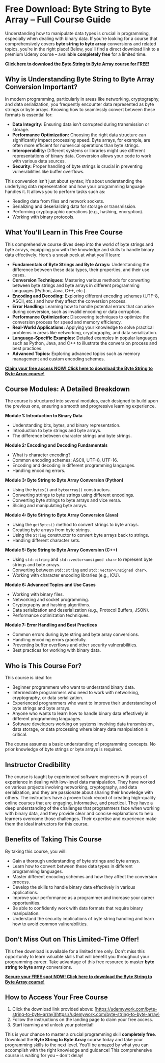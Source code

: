 # Free Download: Byte String to Byte Array – Full Course Guide

Understanding how to manipulate data types is crucial in programming, especially when dealing with binary data. If you're looking for a course that comprehensively covers **byte string to byte array** conversions and related topics, you're in the right place! Below, you'll find a direct download link to a premium Udemy course – available **completely free** for a limited time.

[**Click here to download the Byte String to Byte Array course for FREE!**](https://udemywork.com/byte-string-to-byte-array)

## Why is Understanding Byte String to Byte Array Conversion Important?

In modern programming, particularly in areas like networking, cryptography, and data serialization, you frequently encounter data represented as byte strings or byte arrays. Knowing how to seamlessly convert between these formats is essential for:

*   **Data Integrity:** Ensuring data isn't corrupted during transmission or storage.
*   **Performance Optimization:** Choosing the right data structure can significantly impact processing speed. Byte arrays, for example, are often more efficient for numerical operations than byte strings.
*   **Interoperability:** Different systems or libraries might use different representations of binary data. Conversion allows your code to work with various data sources.
*   **Security:** Proper handling of byte strings is crucial in preventing vulnerabilities like buffer overflows.

This conversion isn't just about syntax; it’s about understanding the underlying data representation and how your programming language handles it. It allows you to perform tasks such as:

*   Reading data from files and network sockets.
*   Serializing and deserializing data for storage or transmission.
*   Performing cryptographic operations (e.g., hashing, encryption).
*   Working with binary protocols.

## What You’ll Learn in This Free Course

This comprehensive course dives deep into the world of byte strings and byte arrays, equipping you with the knowledge and skills to handle binary data effectively. Here’s a sneak peek at what you'll learn:

*   **Fundamentals of Byte Strings and Byte Arrays:** Understanding the difference between these data types, their properties, and their use cases.
*   **Conversion Techniques:** Mastering various methods for converting between byte strings and byte arrays in different programming languages (Python, Java, C++, etc.).
*   **Encoding and Decoding:** Exploring different encoding schemes (UTF-8, ASCII, etc.) and how they affect the conversion process.
*   **Error Handling:** Learning how to handle potential errors that can arise during conversion, such as invalid encoding or data corruption.
*   **Performance Optimization:** Discovering techniques to optimize the conversion process for speed and memory efficiency.
*   **Real-World Applications:** Applying your knowledge to solve practical problems in areas like networking, cryptography, and data serialization.
*   **Language-Specific Examples:** Detailed examples in popular languages such as Python, Java, and C++ to illustrate the conversion process and best practices.
*   **Advanced Topics:** Exploring advanced topics such as memory management and custom encoding schemes.

[**Claim your free access NOW! Click here to download the Byte String to Byte Array course!**](https://udemywork.com/byte-string-to-byte-array)

## Course Modules: A Detailed Breakdown

The course is structured into several modules, each designed to build upon the previous one, ensuring a smooth and progressive learning experience.

**Module 1: Introduction to Binary Data**

*   Understanding bits, bytes, and binary representation.
*   Introduction to byte strings and byte arrays.
*   The difference between character strings and byte strings.

**Module 2: Encoding and Decoding Fundamentals**

*   What is character encoding?
*   Common encoding schemes: ASCII, UTF-8, UTF-16.
*   Encoding and decoding in different programming languages.
*   Handling encoding errors.

**Module 3: Byte String to Byte Array Conversion (Python)**

*   Using the `bytes()` and `bytearray()` constructors.
*   Converting strings to byte strings using different encodings.
*   Converting byte strings to byte arrays and vice versa.
*   Slicing and manipulating byte arrays.

**Module 4: Byte String to Byte Array Conversion (Java)**

*   Using the `getBytes()` method to convert strings to byte arrays.
*   Creating byte arrays from byte strings.
*   Using the `String` constructor to convert byte arrays back to strings.
*   Handling different character sets.

**Module 5: Byte String to Byte Array Conversion (C++)**

*   Using `std::string` and `std::vector<unsigned char>` to represent byte strings and byte arrays.
*   Converting between `std::string` and `std::vector<unsigned char>`.
*   Working with character encoding libraries (e.g., ICU).

**Module 6: Advanced Topics and Use Cases**

*   Working with binary files.
*   Networking and socket programming.
*   Cryptography and hashing algorithms.
*   Data serialization and deserialization (e.g., Protocol Buffers, JSON).
*   Performance optimization techniques.

**Module 7: Error Handling and Best Practices**

*   Common errors during byte string and byte array conversions.
*   Handling encoding errors gracefully.
*   Preventing buffer overflows and other security vulnerabilities.
*   Best practices for working with binary data.

## Who is This Course For?

This course is ideal for:

*   Beginner programmers who want to understand binary data.
*   Intermediate programmers who need to work with networking, cryptography, or data serialization.
*   Experienced programmers who want to improve their understanding of byte strings and byte arrays.
*   Anyone who wants to learn how to handle binary data effectively in different programming languages.
*   Software developers working on systems involving data transmission, data storage, or data processing where binary data manipulation is critical.

The course assumes a basic understanding of programming concepts. No prior knowledge of byte strings or byte arrays is required.

## Instructor Credibility

The course is taught by experienced software engineers with years of experience in dealing with low-level data manipulation. They have worked on various projects involving networking, cryptography, and data serialization, and they are passionate about sharing their knowledge with others. The instructors have a proven track record of creating high-quality online courses that are engaging, informative, and practical. They have a deep understanding of the challenges that programmers face when working with binary data, and they provide clear and concise explanations to help learners overcome those challenges. Their expertise and experience make them the ideal instructors for this course.

## Benefits of Taking This Course

By taking this course, you will:

*   Gain a thorough understanding of byte strings and byte arrays.
*   Learn how to convert between these data types in different programming languages.
*   Master different encoding schemes and how they affect the conversion process.
*   Develop the skills to handle binary data effectively in various applications.
*   Improve your performance as a programmer and increase your career opportunities.
*   Be able to confidently work with data formats that require binary manipulation.
*   Understand the security implications of byte string handling and learn how to avoid common vulnerabilities.

## Don’t Miss Out on This Limited-Time Offer!

This free download is available for a limited time only. Don't miss this opportunity to learn valuable skills that will benefit you throughout your programming career. Take advantage of this free resource to master **byte string to byte array** conversions.

[**Secure your FREE spot NOW! Click here to download the Byte String to Byte Array course!**](https://udemywork.com/byte-string-to-byte-array)

## How to Access Your Free Course

1.  Click the download link provided above: [https://udemywork.com/byte-string-to-byte-array](https://udemywork.com/byte-string-to-byte-array)
2.  Follow the instructions on the landing page to claim your free access.
3.  Start learning and unlock your potential!

This is your chance to master a crucial programming skill **completely free**. Download the **Byte String to Byte Array** course today and take your programming skills to the next level. You'll be amazed by what you can accomplish with the right knowledge and guidance! This comprehensive course is waiting for you – don't delay!
